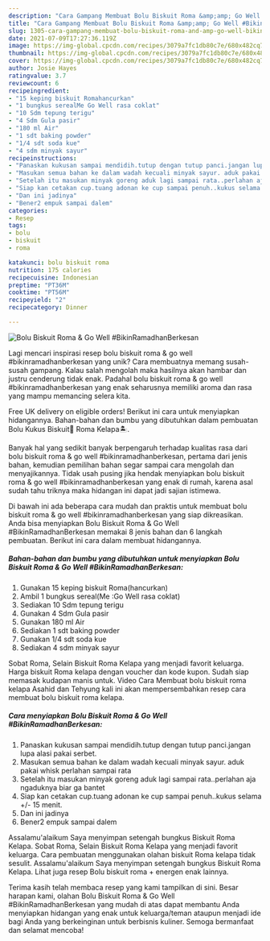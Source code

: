 ```yaml
---
description: "Cara Gampang Membuat Bolu Biskuit Roma &amp;amp; Go Well #BikinRamadhanBerkesan yang Sempurna"
title: "Cara Gampang Membuat Bolu Biskuit Roma &amp;amp; Go Well #BikinRamadhanBerkesan yang Sempurna"
slug: 1305-cara-gampang-membuat-bolu-biskuit-roma-and-amp-go-well-bikinramadhanberkesan-yang-sempurna
date: 2021-07-09T17:27:36.119Z
image: https://img-global.cpcdn.com/recipes/3079a7fc1db80c7e/680x482cq70/bolu-biskuit-roma-go-well-bikinramadhanberkesan-foto-resep-utama.jpg
thumbnail: https://img-global.cpcdn.com/recipes/3079a7fc1db80c7e/680x482cq70/bolu-biskuit-roma-go-well-bikinramadhanberkesan-foto-resep-utama.jpg
cover: https://img-global.cpcdn.com/recipes/3079a7fc1db80c7e/680x482cq70/bolu-biskuit-roma-go-well-bikinramadhanberkesan-foto-resep-utama.jpg
author: Josie Hayes
ratingvalue: 3.7
reviewcount: 6
recipeingredient:
- "15 keping biskuit Romahancurkan"
- "1 bungkus serealMe Go Well rasa coklat"
- "10 Sdm tepung terigu"
- "4 Sdm Gula pasir"
- "180 ml Air"
- "1 sdt baking powder"
- "1/4 sdt soda kue"
- "4 sdm minyak sayur"
recipeinstructions:
- "Panaskan kukusan sampai mendidih.tutup dengan tutup panci.jangan lupa alasi pakai serbet."
- "Masukan semua bahan ke dalam wadah kecuali minyak sayur. aduk pakai whisk perlahan sampai rata"
- "Setelah itu masukan minyak goreng aduk lagi sampai rata..perlahan aja ngaduknya biar ga bantet"
- "Siap kan cetakan cup.tuang adonan ke cup sampai penuh..kukus selama +/- 15 menit."
- "Dan ini jadinya"
- "Bener2 empuk sampai dalem"
categories:
- Resep
tags:
- bolu
- biskuit
- roma

katakunci: bolu biskuit roma 
nutrition: 175 calories
recipecuisine: Indonesian
preptime: "PT36M"
cooktime: "PT56M"
recipeyield: "2"
recipecategory: Dinner

---
```



![Bolu Biskuit Roma &amp; Go Well #BikinRamadhanBerkesan](https://img-global.cpcdn.com/recipes/3079a7fc1db80c7e/680x482cq70/bolu-biskuit-roma-go-well-bikinramadhanberkesan-foto-resep-utama.jpg)

Lagi mencari inspirasi resep bolu biskuit roma &amp; go well #bikinramadhanberkesan yang unik? Cara membuatnya memang susah-susah gampang. Kalau salah mengolah maka hasilnya akan hambar dan justru cenderung tidak enak. Padahal bolu biskuit roma &amp; go well #bikinramadhanberkesan yang enak seharusnya memiliki aroma dan rasa yang mampu memancing selera kita.

Free UK delivery on eligible orders! Berikut ini cara untuk menyiapkan hidangannya. Bahan-bahan dan bumbu yang dibutuhkan dalam pembuatan Bolu Kukus Biskuit🍪 Roma Kelapa🏝️.

Banyak hal yang sedikit banyak berpengaruh terhadap kualitas rasa dari bolu biskuit roma &amp; go well #bikinramadhanberkesan, pertama dari jenis bahan, kemudian pemilihan bahan segar sampai cara mengolah dan menyajikannya. Tidak usah pusing jika hendak menyiapkan bolu biskuit roma &amp; go well #bikinramadhanberkesan yang enak di rumah, karena asal sudah tahu triknya maka hidangan ini dapat jadi sajian istimewa.


Di bawah ini ada beberapa cara mudah dan praktis untuk membuat bolu biskuit roma &amp; go well #bikinramadhanberkesan yang siap dikreasikan. Anda bisa menyiapkan Bolu Biskuit Roma &amp; Go Well #BikinRamadhanBerkesan memakai 8 jenis bahan dan 6 langkah pembuatan. Berikut ini cara dalam membuat hidangannya.

<!--inarticleads1-->

##### Bahan-bahan dan bumbu yang dibutuhkan untuk menyiapkan Bolu Biskuit Roma &amp; Go Well #BikinRamadhanBerkesan:

1. Gunakan 15 keping biskuit Roma(hancurkan)
1. Ambil 1 bungkus sereal(Me :Go Well rasa coklat)
1. Sediakan 10 Sdm tepung terigu
1. Gunakan 4 Sdm Gula pasir
1. Gunakan 180 ml Air
1. Sediakan 1 sdt baking powder
1. Gunakan 1/4 sdt soda kue
1. Sediakan 4 sdm minyak sayur


Sobat Roma, Selain Biskuit Roma Kelapa yang menjadi favorit keluarga. Harga biskuit Roma kelapa dengan voucher dan kode kupon. Sudah siap memasak kudapan manis untuk. Video Cara Membuat bolu biskuit roma kelapa Asahid dan Tehyung kali ini akan mempersembahkan resep cara membuat bolu biskuit roma kelapa. 

<!--inarticleads2-->

##### Cara menyiapkan Bolu Biskuit Roma &amp; Go Well #BikinRamadhanBerkesan:

1. Panaskan kukusan sampai mendidih.tutup dengan tutup panci.jangan lupa alasi pakai serbet.
1. Masukan semua bahan ke dalam wadah kecuali minyak sayur. aduk pakai whisk perlahan sampai rata
1. Setelah itu masukan minyak goreng aduk lagi sampai rata..perlahan aja ngaduknya biar ga bantet
1. Siap kan cetakan cup.tuang adonan ke cup sampai penuh..kukus selama +/- 15 menit.
1. Dan ini jadinya
1. Bener2 empuk sampai dalem


Assalamu&#39;alaikum Saya menyimpan setengah bungkus Biskuit Roma Kelapa. Sobat Roma, Selain Biskuit Roma Kelapa yang menjadi favorit keluarga. Cara pembuatan menggunakan olahan biskuit Roma kelapa tidak sesulit. Assalamu&#39;alaikum Saya menyimpan setengah bungkus Biskuit Roma Kelapa. Lihat juga resep Bolu biskuit roma + energen enak lainnya. 

Terima kasih telah membaca resep yang kami tampilkan di sini. Besar harapan kami, olahan Bolu Biskuit Roma &amp; Go Well #BikinRamadhanBerkesan yang mudah di atas dapat membantu Anda menyiapkan hidangan yang enak untuk keluarga/teman ataupun menjadi ide bagi Anda yang berkeinginan untuk berbisnis kuliner. Semoga bermanfaat dan selamat mencoba!

